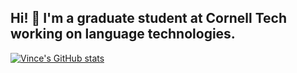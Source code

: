 ## Hi! 🤙 I'm a graduate student at Cornell Tech working on language technologies.
[![Vince's GitHub stats](https://github-readme-stats.vercel.app/api?username=vbartle)](https://github.com/anuraghazra/github-readme-stats)
